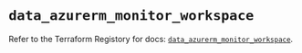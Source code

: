 # `data_azurerm_monitor_workspace`

Refer to the Terraform Registory for docs: [`data_azurerm_monitor_workspace`](https://registry.terraform.io/providers/hashicorp/azurerm/3.86.0/docs/data-sources/monitor_workspace).
